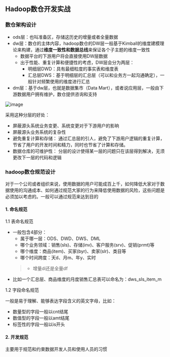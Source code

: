 ## Hadoop数仓开发实战

### 数仓架构设计
- ods层：也叫准备区，存储这历史的增量或者全量数据
- dw层：数仓的主体内容，hadoop数仓的DW层一般基于Kimball的维度建模理论来构建，通过**维度一致性和数据总线**来保证各个子主题的维度一致性
    - 数据平台的下游用户将会直接使用DW层数据
    - 出于性能、重复计算和便捷性的考虑，DW层会分为两层：
        - 明细层DWD：具有最细粒度的事实表和维度表
        - 汇总层DWS：基于明细层的汇总层（可以和业务方一起沟通确定），一般针对频繁使用的维度进行汇总
- dm层：基于dw层，也就是数据集市（Data Mart），或者说应用层，一般由下游数据用户拥有维护，数仓提供咨询和支持

![image](https://github.com/fancyChuan/bigdata-learn/blob/master/hive/img/数仓建模/hadoop数仓逻辑架构.png?raw=true)

采用这种分层的好处：
-  屏蔽源头系统业务变更、系统变更对于下游用户的影晌
- 屏蔽源头业务系统的复杂性
- 避免重复计算和存储： 通过汇总层的引人，避免了下游用户逻辑的重复计算， 节省了用户的开发时间和精力，同时也节省了计算和存储。
- 数据仓库的可维护性： 分层的设计使得某一层的问题只在该层得到解决，无须更改下一层的代码和逻辑


### hadoop数仓规范设计
对于一个公司或者组织来说，使用数据的用户可能成百上千，如何降低大家对于数据使用的沟通成本、如何通过规范大家的行为来降低使用数据的风险，这些问题是必须加以考虑的。一般可以通过规范来达到目的

#### 1. 命名规范
1.1 表命名规范
- 一般包含4部分：
    - 属于哪一层：ODS、DWD、DWS、DML
    - 哪个业务领域：销售(sls)、存储(inv)、客户服务(srv)、促销(prmt)等
    - 哪个维度：商品(item)、买家(byr)、卖家(slr)、类目等
    - 哪个时间跨度：天d、月m、年y、实时
    > - 增量di还是全量df
- 比如一个汇总层、商品维度的月度销售汇总表可以命名为：dws_sls_item_m

1.2 字段命名规范

一般是易于理解、能够表达字段含义的英文字母，比如：
- 数量型的字段一般以cnt结尾
- 数值型的字段一般以amt结尾
- 标签性的字段一般以is开头

#### 2. 开发规范
主要用于规范和约束数据开发人员和使用人员的习惯